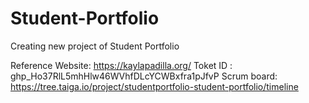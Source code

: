 # Student-Portfolio
Creating new project of Student Portfolio

Reference Website: https://kaylapadilla.org/
Toket ID : 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
Scrum board: https://tree.taiga.io/project/studentportfolio-student-portfolio/timeline
